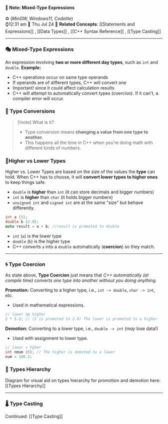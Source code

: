 #### 📝 Note: Mixed-Type Expressions 
 ♻️ (*MinGW, Windows11, Codelite*)   
 ⌚12:31 am  📆 Thu Jul 24
 🔗 **Related Concepts**: [[Statements and Expressions]] , [[Data Types]] , [[C++ Syntax Reference]] , [[Type Casting]] 
___
### 🎭 Mixed-Type Expressions

An expression involving **two or more different day types**, such as `int` and `double`.
**Example:**

- C++ operations occur on same type operands
- If operands are of different types, C++ will convert one
- Important! since it could affect calculation results
- C++ will attempt to automatically convert types (coercion). If it can't, a compiler error will occur.

### 🔄 Type Conversions 

>[!note] What is it?
>- Type conversion means **changing a value from one type to another.**
>- This happens all the time in C++ when you're doing math with different kinds of numbers.

### 🔺Higher vs Lower Types

Higher vs. Lower Types are based on the size of the values the **type** can hold. When C++ has to choose, it will **convert lower types to higher ones** to keep things safe.

- `double` is **higher** than `int` (it can store decimals and bigger numbers)
- `int` is **higher** than `char` (it holds bigger numbers)
- `unsigned int` and `signed int` are at the same "size" but behave differently.

```cpp title:Example
int a {5};
double b {2.0};
auto result = a + b; //result is promoted to double
```

- `int` (`a`) is the lower type
- `double` (`b`) is the higher type
- C++ *converts* `a` into a `double` automatically (**coercion**) so they match.

---
### 🌀 Type Coercion 

As state above, **Type Coercion** just means that *C++ automatically (at compile time) converts one type into another without you doing anything.*

**Promotion:** Converting to a higher type, i.e., `int -> double`, `char -> int`, etc.
- Used in mathematical expressions.

```cpp title:Promotion
// lower op higher
2 * 5.2; // (2 is promoted to 2.0) The lower is promoted to a higher
```

**Demotion:** Converting to a lower type, i.e., `double -> int` (*may* lose data!)
- Used with assignment to lower type.

```cpp title:Demotion
// lower = hgher
int nmum {0}; // The higher is demoted to a lower
num = 100.2;
```

### 🚧 Types Hierarchy

Diagram for visual aid on types hierarchy for promotion and demotion here:
[[Types Hierarchy]]

---
### 🌡️ Type Casting

Continued: 
[[Type Casting]]
